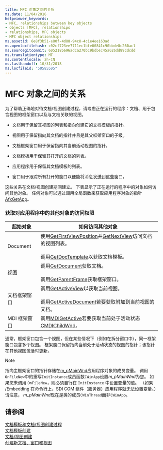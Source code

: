 ```yaml
---
title: MFC 对象之间的关系
ms.date: 11/04/2016
helpviewer_keywords:
- MFC, relationships between key objects
- objects [MFC], relationships
- relationships, MFC objects
- MFC object relationships
ms.assetid: 6e8f3b51-e80f-4d88-94c8-4c1e4ee163ad
ms.openlocfilehash: c02cf723ee7711ec1bfe00841c90bbde8c260ac1
ms.sourcegitcommit: 6052185696adca270bc9bdbec45a626dd89cdcdd
ms.translationtype: MT
ms.contentlocale: zh-CN
ms.lasthandoff: 10/31/2018
ms.locfileid: "50585505"
---
```

# <a name="relationships-among-mfc-objects"></a>MFC 对象之间的关系

为了帮助正确地对待文档/视图创建过程，请考虑正在运行的程序：文档、用于包含视图的框架窗口以及与文档关联的视图。

- 文档用于保留其视图的列表和指向创建它的文档模板的指针。

- 视图用于保留指向其文档的指针并且是其父框架窗口的子级。

- 文档框架窗口用于保留指向其当前活动视图的指针。

- 文档模板用于保留其打开的文档的列表。

- 应用程序用于保留其文档模板的列表。

- 窗口用于跟踪所有打开的窗口以便能将消息发送到这些窗口。

这些关系在文档/视图创建期间建立。 下表显示了正在运行的程序中的对象如何访问其他对象。 任何对象可以通过调用全局函数来获取应用程序对象的指针[AfxGetApp](../mfc/reference/application-information-and-management.md#afxgetapp)。

### <a name="gaining-access-to-other-objects-in-your-application"></a>获取对应用程序中的其他对象的访问权限

|起始对象|如何访问其他对象|
|-----------------|---------------------------------|
|Document|使用[GetFirstViewPosition](../mfc/reference/cdocument-class.md#getfirstviewposition)并[GetNextView](../mfc/reference/cdocument-class.md#getnextview)访问文档的视图列表。<br /><br /> 调用[GetDocTemplate](../mfc/reference/cdocument-class.md#getdoctemplate)以获取文档模板。|
|视图|调用[GetDocument](../mfc/reference/cview-class.md#getdocument)获取文档。<br /><br /> 调用[GetParentFrame](../mfc/reference/cwnd-class.md#getparentframe)获取框架窗口。|
|文档框架窗口|调用[GetActiveView](../mfc/reference/cframewnd-class.md#getactiveview)以获取当前视图。<br /><br /> 调用[GetActiveDocument](../mfc/reference/cframewnd-class.md#getactivedocument)若要获取附加到当前视图的文档。|
|MDI 框架窗口|调用[MDIGetActive](../mfc/reference/cmdiframewnd-class.md#mdigetactive)若要获取当前处于活动状态[CMDIChildWnd](../mfc/reference/cmdichildwnd-class.md)。|

通常，框架窗口包含一个视图，但在某些情况下（例如在拆分窗口中），同一框架窗口包含多个视图。 框架窗口保留指向当前处于活动状态的视图的指针；该指针在其他视图激活时更新。

> [!NOTE]
>  指向主框架窗口的指针存储在[m_pMainWnd](../mfc/reference/cwinthread-class.md#m_pmainwnd)应用程序对象的成员变量。 调用`OnFileNew`中的重写`InitInstance`成员函数`CWinApp`设置*m_pMainWnd*为您。 如果您未调用 `OnFileNew`，则必须自行在 `InitInstance` 中设置变量的值。 （如果 /Embedding 在命令行上，SDI COM 组件（服务器）应用程序就无法设置变量。）请注意， *m_pMainWnd*现在是类的成员`CWinThread`而非`CWinApp`。

## <a name="see-also"></a>请参阅

[文档模板和文档/视图创建过程](../mfc/document-templates-and-the-document-view-creation-process.md)<br/>
[文档模板创建](../mfc/document-template-creation.md)<br/>
[文档/视图创建](../mfc/document-view-creation.md)<br/>
[创建新文档、窗口和视图](../mfc/creating-new-documents-windows-and-views.md)

